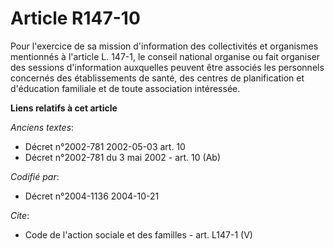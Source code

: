 # Article R147-10

Pour l'exercice de sa mission d'information des collectivités et organismes mentionnés à l'article L. 147-1, le conseil
national organise ou fait organiser des sessions d'information auxquelles peuvent être associés les personnels concernés des
établissements de santé, des centres de planification et d'éducation familiale et de toute association intéressée.

**Liens relatifs à cet article**

_Anciens textes_:

  - Décret n°2002-781 2002-05-03 art. 10
  - Décret n°2002-781 du 3 mai 2002 - art. 10 (Ab)

_Codifié par_:

  - Décret n°2004-1136 2004-10-21

_Cite_:

  - Code de l'action sociale et des familles - art. L147-1 (V)
